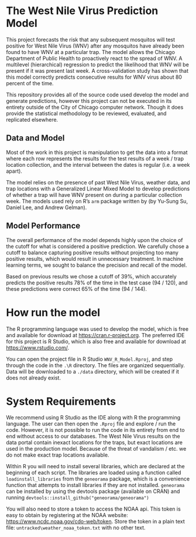 # The West Nile Virus Prediction Model

This project forecasts the risk that any subsequent mosquitos will test positive for West Nile Virus (WNV) after any mosquitos have already been found to have WNV at a particular trap. The model allows the Chicago Department of Public Health to proactively react to the spread of WNV. A multilevel (hierarchical) regression to predict the likelihood that WNV will be present if it was present last week. A cross-validation study has shown that this model correctly predicts consecutive results for WNV virus about 80 percent of the time.

This repository provides all of the source code used develop the model and generate predictions, however this project can not be executed in its entirety outside of the City of Chicago computer network. Though it does provide the statistical methodology to be reviewed, evaluated, and replicated elsewhere.

## Data and Model

Most of the work in this project is manipulation to get the data into a format where each row represents the results for the test results of a week / trap location collection, and the interval between the dates is regular (i.e. a week apart).

The model relies on the presence of past West Nile Virus, weather data, and trap locations with a Generalized Linear Mixed Model to develop predictions of whether a trap will have WNV present on during a particular collection week.  The models used rely on R’s `arm` package written by (by Yu-Sung Su, Daniel Lee, and Andrew Gelman). 

## Model Performance

The overall performance of the model depends highly upon the choice of the cutoff for what is considered a positive prediction.  We carefully chose a cutoff to balance capturing positive results without projecting too many positive results, which would result in unnecessary treatment. In machine learning terms, we sought to balance the precision and recall of the model.

Based on previous results we chose a cutoff of 39%, which accurately predicts the positive results 78% of the time in the test case (94 / 120), and these predictions were correct 65% of the time (94 / 144).

# How run the model

The R programming language was used to develop the model, which is free and available for download at https://cran.r-project.org.  The preferred IDE for this project is R Studio, which is also free and available for download at https://www.rstudio.com/.  

You can open the project file in R Studio ` WNV_R_Model.Rproj `, and step through the code in the `.\R` directory.  The files are organized sequentially.  Data will be downloaded to a `./data` directory, which will be created if it does not already exist. 

# System Requirements

We recommend using R Studio as the IDE along with R the programming language. The user can then open the `.Rproj` file and explore / run the code. However, it is not possible to run the code in its entirety from end to end without access to our databases. The West Nile Virus results on the data portal contain inexact locations for the traps, but exact locations are used in the production model. Because of the threat of vandalism / etc. we do not make exact trap locations available. 

Within R you will need to install several libraries, which are declared at the beginning of each script. The libraries are loaded using a function called `loadinstall_libraries` from the `geneorama` package, which is a convenience function that attempts to install libraries if they are not installed. `geneorama` can be installed by using the devtools package (available on CRAN) and running `devtools::install_github("geneorama/geneorama")`

You will also need to store a token to access the NOAA api.  This token is easy to obtain by registering at the NOAA website: https://www.ncdc.noaa.gov/cdo-web/token.  Store the token in a plain text file: `untracked\weather_noaa_token.txt` with no other text.
